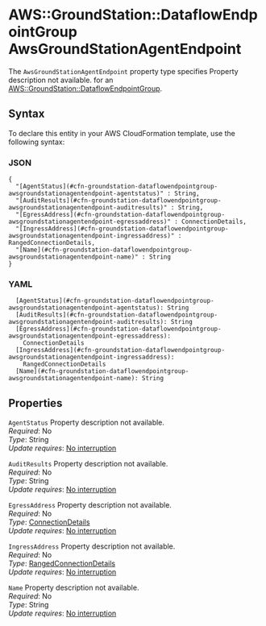# AWS::GroundStation::DataflowEndpointGroup AwsGroundStationAgentEndpoint<a name="aws-properties-groundstation-dataflowendpointgroup-awsgroundstationagentendpoint"></a>

<a name="aws-properties-groundstation-dataflowendpointgroup-awsgroundstationagentendpoint-description"></a>The `AwsGroundStationAgentEndpoint` property type specifies Property description not available\. for an [AWS::GroundStation::DataflowEndpointGroup](aws-resource-groundstation-dataflowendpointgroup.md)\.

## Syntax<a name="aws-properties-groundstation-dataflowendpointgroup-awsgroundstationagentendpoint-syntax"></a>

To declare this entity in your AWS CloudFormation template, use the following syntax:

### JSON<a name="aws-properties-groundstation-dataflowendpointgroup-awsgroundstationagentendpoint-syntax.json"></a>

```
{
  "[AgentStatus](#cfn-groundstation-dataflowendpointgroup-awsgroundstationagentendpoint-agentstatus)" : String,
  "[AuditResults](#cfn-groundstation-dataflowendpointgroup-awsgroundstationagentendpoint-auditresults)" : String,
  "[EgressAddress](#cfn-groundstation-dataflowendpointgroup-awsgroundstationagentendpoint-egressaddress)" : ConnectionDetails,
  "[IngressAddress](#cfn-groundstation-dataflowendpointgroup-awsgroundstationagentendpoint-ingressaddress)" : RangedConnectionDetails,
  "[Name](#cfn-groundstation-dataflowendpointgroup-awsgroundstationagentendpoint-name)" : String
}
```

### YAML<a name="aws-properties-groundstation-dataflowendpointgroup-awsgroundstationagentendpoint-syntax.yaml"></a>

```
  [AgentStatus](#cfn-groundstation-dataflowendpointgroup-awsgroundstationagentendpoint-agentstatus): String
  [AuditResults](#cfn-groundstation-dataflowendpointgroup-awsgroundstationagentendpoint-auditresults): String
  [EgressAddress](#cfn-groundstation-dataflowendpointgroup-awsgroundstationagentendpoint-egressaddress): 
    ConnectionDetails
  [IngressAddress](#cfn-groundstation-dataflowendpointgroup-awsgroundstationagentendpoint-ingressaddress): 
    RangedConnectionDetails
  [Name](#cfn-groundstation-dataflowendpointgroup-awsgroundstationagentendpoint-name): String
```

## Properties<a name="aws-properties-groundstation-dataflowendpointgroup-awsgroundstationagentendpoint-properties"></a>

`AgentStatus`  <a name="cfn-groundstation-dataflowendpointgroup-awsgroundstationagentendpoint-agentstatus"></a>
Property description not available\.  
*Required*: No  
*Type*: String  
*Update requires*: [No interruption](https://docs.aws.amazon.com/AWSCloudFormation/latest/UserGuide/using-cfn-updating-stacks-update-behaviors.html#update-no-interrupt)

`AuditResults`  <a name="cfn-groundstation-dataflowendpointgroup-awsgroundstationagentendpoint-auditresults"></a>
Property description not available\.  
*Required*: No  
*Type*: String  
*Update requires*: [No interruption](https://docs.aws.amazon.com/AWSCloudFormation/latest/UserGuide/using-cfn-updating-stacks-update-behaviors.html#update-no-interrupt)

`EgressAddress`  <a name="cfn-groundstation-dataflowendpointgroup-awsgroundstationagentendpoint-egressaddress"></a>
Property description not available\.  
*Required*: No  
*Type*: [ConnectionDetails](aws-properties-groundstation-dataflowendpointgroup-connectiondetails.md)  
*Update requires*: [No interruption](https://docs.aws.amazon.com/AWSCloudFormation/latest/UserGuide/using-cfn-updating-stacks-update-behaviors.html#update-no-interrupt)

`IngressAddress`  <a name="cfn-groundstation-dataflowendpointgroup-awsgroundstationagentendpoint-ingressaddress"></a>
Property description not available\.  
*Required*: No  
*Type*: [RangedConnectionDetails](aws-properties-groundstation-dataflowendpointgroup-rangedconnectiondetails.md)  
*Update requires*: [No interruption](https://docs.aws.amazon.com/AWSCloudFormation/latest/UserGuide/using-cfn-updating-stacks-update-behaviors.html#update-no-interrupt)

`Name`  <a name="cfn-groundstation-dataflowendpointgroup-awsgroundstationagentendpoint-name"></a>
Property description not available\.  
*Required*: No  
*Type*: String  
*Update requires*: [No interruption](https://docs.aws.amazon.com/AWSCloudFormation/latest/UserGuide/using-cfn-updating-stacks-update-behaviors.html#update-no-interrupt)